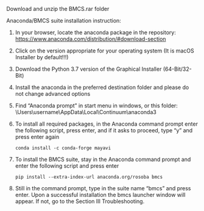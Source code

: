 Download and unzip the BMCS.rar folder

Anaconda/BMCS suite installation instruction:

1. In your browser, locate the anaconda package in the repository: https://www.anaconda.com/distribution/#download-section
2. Click on the version appropriate for your operating system (It is macOS Installer by default!!!)
3. Download the Python 3.7 version of the Graphical Installer (64-Bit/32-Bit)
4. Install the anaconda in the preferred destination folder and please do not change advanced options
5. Find “Anaconda prompt” in start menu in windows, or this folder: \Users\username\AppData\Local\Continuum\anaconda3
6. To install all required packages, in the Anaconda command prompt enter the following script, press enter, and if it asks to proceed, type “y” and press enter again

       conda install -c conda-forge mayavi

7. To install the BMCS suite, stay in the Anaconda command prompt and enter the following script and press enter

       pip install --extra-index-url anaconda.org/rosoba bmcs

8. Still in the command prompt, type in the suite name “bmcs” and press enter. Upon a successful installation the bmcs launcher window will appear. If not, go to the Section III Troubleshooting.
